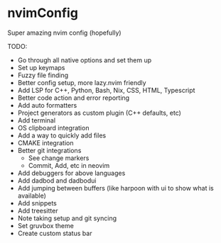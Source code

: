 # nvimConfig
Super amazing nvim config (hopefully)

TODO:
- Go through all native options and set them up
- Set up keymaps
- Fuzzy file finding
- Better config setup, more lazy.nvim friendly
- Add LSP for C++, Python, Bash, Nix, CSS, HTML, Typescript
- Better code action and error reporting
- Add auto formatters
- Project generators as custom plugin (C++ defaults, etc)
- Add terminal
- OS clipboard integration
- Add a way to quickly add files
- CMAKE integration
- Better git integrations
    - See change markers
    - Commit, Add, etc in neovim
- Add debuggers for above languages
- Add dadbod and dadbodui
- Add jumping between buffers (like harpoon with ui to show what is available)
- Add snippets
- Add treesitter
- Note taking setup and git syncing
- Set gruvbox theme
- Create custom status bar
